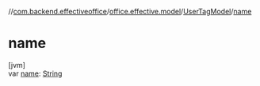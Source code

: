 //[com.backend.effectiveoffice](IdeaProjects/labs-office-elevator/effectiveOfficeBackend/documentation/gfm/index.md)/[office.effective.model](IdeaProjects/labs-office-elevator/effectiveOfficeBackend/documentation/gfm/com.backend.effectiveoffice/office.effective.model/index.md)/[UserTagModel](IdeaProjects/labs-office-elevator/effectiveOfficeBackend/documentation/gfm/com.backend.effectiveoffice/office.effective.model/-user-tag-model/index.md)/[name](IdeaProjects/labs-office-elevator/effectiveOfficeBackend/documentation/gfm/com.backend.effectiveoffice/office.effective.model/-user-tag-model/name.md)

# name

[jvm]\
var [name](IdeaProjects/labs-office-elevator/effectiveOfficeBackend/documentation/gfm/com.backend.effectiveoffice/office.effective.model/-user-tag-model/name.md): [String](https://kotlinlang.org/api/latest/jvm/stdlib/kotlin/-string/index.html)
